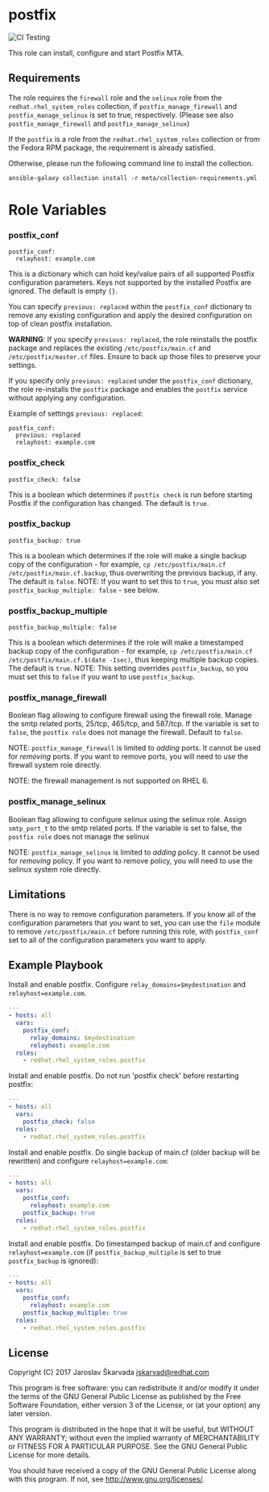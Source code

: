 # postfix
![CI Testing](https://github.com/linux-system-roles/posffix/workflows/tox/badge.svg)

This role can install, configure and start Postfix MTA.

## Requirements

The role requires the `firewall` role and the `selinux` role from the
`redhat.rhel_system_roles` collection, if `postfix_manage_firewall`
and `postfix_manage_selinux` is set to true, respectively.
(Please see also `postfix_manage_firewall`
 and `postfix_manage_selinux`)

If the `postfix` is a role from the `redhat.rhel_system_roles`
collection or from the Fedora RPM package, the requirement is already
satisfied.

Otherwise, please run the following command line to install the collection.
```
ansible-galaxy collection install -r meta/collection-requirements.yml
```

# Role Variables

### postfix_conf

```
postfix_conf:
  relayhost: example.com
```

This is a dictionary which can hold key/value pairs of all supported Postfix
configuration parameters. Keys not supported by the installed Postfix are
ignored.  The default is empty `{}`.

You can specify `previous: replaced` within the `postfix_conf` dictionary to
remove any existing configuration and apply the desired configuration on top of
clean postfix installation.

**WARNING**: If you specify `previous: replaced`, the role reinstalls the postfix
package and replaces the existing `/etc/postfix/main.cf` and
`/etc/postfix/master.cf` files. <!--- wokeignore:rule=master -->
Ensure to back up those files to preserve your settings.

If you specify only `previous: replaced` under the `postfix_conf` dictionary,
the role re-installs the `postfix` package and enables the `postfix` service
without applying any configuration.

Example of settings `previous: replaced`:

```
postfix_conf:
  previous: replaced
  relayhost: example.com
```

### postfix_check

```
postfix_check: false
```

This is a boolean which determines if `postfix check` is run before starting
Postfix if the configuration has changed.  The default is `true`.

### postfix_backup

```
postfix_backup: true
```

This is a boolean which determines if the role will make a single backup copy of
the configuration - for example,
`cp /etc/postfix/main.cf /etc/postfix/main.cf.backup`,
thus overwriting the previous backup, if any.  The default is `false`.  NOTE: If
you want to set this to `true`, you must also set `postfix_backup_multiple:
false` - see below.

### postfix_backup_multiple

```
postfix_backup_multiple: false
```

This is a boolean which determines if the role will make a timestamped backup copy of
the configuration - for example,
`cp /etc/postfix/main.cf /etc/postfix/main.cf.$(date -Isec)`,
thus keeping multiple backup copies.  The default is `true`.  NOTE: This setting
overrides `postfix_backup`, so you must set this to `false` if you want to use
`postfix_backup`.

### postfix_manage_firewall

Boolean flag allowing to configure firewall using the firewall role.
Manage the smtp related ports, 25/tcp, 465/tcp, and 587/tcp.
If the variable is set to `false`, the `postfix role` does not manage the
firewall.
Default to `false`.

NOTE: `postfix_manage_firewall` is limited to *adding* ports.
It cannot be used for *removing* ports.
If you want to remove ports, you will need to use the firewall system
role directly.

NOTE: the firewall management is not supported on RHEL 6.

### postfix_manage_selinux

Boolean flag allowing to configure selinux using the selinux role.
Assign `smtp_port_t` to the smtp related ports.
If the variable is set to false, the `postfix role` does not manage the
selinux

NOTE: `postfix_manage_selinux` is limited to *adding* policy.
It cannot be used for *removing* policy.
If you want to remove policy, you will need to use the selinux system
role directly.

## Limitations

There is no way to remove configuration parameters.  If you know all of the
configuration parameters that you want to set, you can use the `file` module to
remove `/etc/postfix/main.cf` before running this role, with `postfix_conf` set
to all of the configuration parameters you want to apply.

## Example Playbook

Install and enable postfix. Configure `relay_domains=$mydestination` and
`relayhost=example.com`.

```yaml
---
- hosts: all
  vars:
    postfix_conf:
      relay_domains: $mydestination
      relayhost: example.com
  roles:
    - redhat.rhel_system_roles.postfix
```

Install and enable postfix. Do not run 'postfix check' before restarting
postfix:

```yaml
---
- hosts: all
  vars:
    postfix_check: false
  roles:
    - redhat.rhel_system_roles.postfix
```

Install and enable postfix. Do single backup of main.cf (older backup will be
rewritten) and configure `relayhost=example.com`:

```yaml
---
- hosts: all
  vars:
    postfix_conf:
      relayhost: example.com
    postfix_backup: true
  roles:
    - redhat.rhel_system_roles.postfix
```

Install and enable postfix. Do timestamped backup of main.cf and
configure `relayhost=example.com` (if `postfix_backup_multiple` is
set to true `postfix_backup` is ignored):

```yaml
---
- hosts: all
  vars:
    postfix_conf:
      relayhost: example.com
    postfix_backup_multiple: true
  roles:
    - redhat.rhel_system_roles.postfix
```

## License

Copyright (C) 2017 Jaroslav Škarvada <jskarvad@redhat.com>

This program is free software: you can redistribute it and/or modify
it under the terms of the GNU General Public License as published by
the Free Software Foundation, either version 3 of the License, or
(at your option) any later version.

This program is distributed in the hope that it will be useful,
but WITHOUT ANY WARRANTY; without even the implied warranty of
MERCHANTABILITY or FITNESS FOR A PARTICULAR PURPOSE. See the
GNU General Public License for more details.

You should have received a copy of the GNU General Public License
along with this program. If not, see <http://www.gnu.org/licenses/>.

